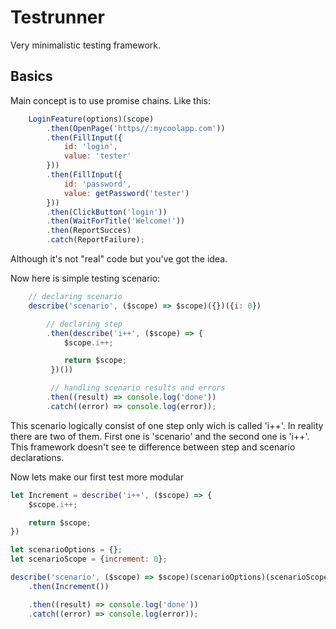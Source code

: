 # Testrunner

Very minimalistic testing framework.

## Basics

Main concept is to use promise chains. Like this:

``` javascript
    LoginFeature(options)(scope)
        .then(OpenPage('https//:mycoolapp.com'))
        .then(FillInput({
            id: 'login',
            value: 'tester'
        }))
        .then(FillInput({
            id: 'password',
            value: getPassword('tester')
        }))
        .then(ClickButton('login'))
        .then(WaitForTitle('Welcome!'))
        .then(ReportSucces)
        .catch(ReportFailure);
```

Although it's not "real" code but you've got the idea.


Now here is simple testing scenario:

``` javascript
    // declaring scenario
    describe('scenario', ($scope) => $scope)({})({i: 0})

        // declaring step
        .then(describe('i++', ($scope) => {
            $scope.i++;

            return $scope;
         })())

         // handling scenario results and errors
        .then((result) => console.log('done'))
        .catch((error) => console.log(error));

```

This scenario logically consist of one step only wich is called 'i++'.
In reality there are two of them.
First one is 'scenario' and the second one is 'i++'.
This framework doesn't see te difference between step and scenario declarations.

Now lets make our first test more modular

``` javascript
let Increment = describe('i++', ($scope) => {  
    $scope.i++;

    return $scope;
})

let scenarioOptions = {};
let scenarioScope = {increment: 0};

describe('scenario', ($scope) => $scope)(scenarioOptions)(scenarioScope)
    .then(Increment())

    .then((result) => console.log('done'))
    .catch((error) => console.log(error));
```
